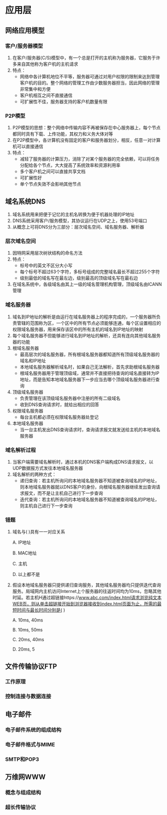# 应用层

## 网络应用模型

### 客户/服务器模型

1. 在客户/服务器(C/S)模型中，有一个总是打开的主机称为服务器，它服务于许多来自其他称为客户机的主机请求
2. 特点：
   - 网络中各计算机地位不平等，服务器可通过对用户权限的限制来达到管理客户机的目的。整个网络的管理工作由少数服务器担当，因此网络的管理非常集中和方便
   - 客户机相互之间不直接通信
   - 可扩展性不佳，服务器支持的客户机数量有限

### P2P模型

1. P2P模型的思想：整个网络中传输内容不再被保存在中心服务器上，每个节点都同时具有下载、上传功能，其权力和义务大体对等
2. 在P2P模型中，各计算机没有固定的客户和服务器划分，相反，任意一对计算机可以直接通信
3. 特点：
   - 减轻了服务器的计算压力，消除了对某个服务器的完全依赖，可以将任务分配给各个节点，大大提高了系统效率和资源利用率
   - 多个客户机之间可以直接共享文档
   - 可扩展性好
   - 单个节点失效不会影响其他节点

## 域名系统DNS

1. 域名系统用来把便于记忆的主机名转换为便于机器处理的IP地址
2. DNS系统采用客户/服务模型，其协议运行在UDP之上，使用53号端口
3. 从概念上可将DNS分为三部分：层次域名空间、域名服务器、解析器

### 层次域名空间

1. 因特网采用层次树状结构的命名方法
2. 特点：
   - 标号中的英文不区分大小写
   - 每个标号不超过63个字符，多标号组成的完整域名最长不超过255个字符
   - 级别最低的域名写在最左边，级别最高的顶级域名写在最右边
3. 在域名系统中，各级域名由其上一级的域名管理机构管理，顶级域名由ICANN管理

### 域名服务器

1. 域名到IP地址的解析是由运行在域名服务器上的程序完成的，一个服务器所负责管辖的范围称为区，一个区中的所有节点必须能够连通，每个区设置相应的权限域名服务器，用来保存该区中的所有主机的域名到IP地址的映射
2. 每个域名服务器不但能够进行域名到IP地址的解析，还具有连向其他域名服务器的功能
3. 根域名服务器
   - 最高层次的域名服务器，所有根域名服务器都知道所有顶级域名服务器的域名和IP地址
   - 本地域名服务器解析域名时，如果自己无法解析，首先求助根域名服务器
   - 根域名服务器用于管理顶级域，通常并不直接把待查询的域名直接转为IP地址，而是告知本地域名服务器下一步应当去哪个顶级域名服务器进行查询
4. 顶级域名服务器
   - 负责管理在该顶级域名服务器中注册的所有二级域名
   - 收到DNS查询请求时，就给出相应的回答
5. 权限域名服务器
   - 每台主机都必须在权限域名服务器处登记
6. 本地域名服务器
   - 当一台主机发出DNS查询请求时，查询请求报文就发送给主机的本地域名服务器

### 域名解析过程

1. 当客户端需要域名解析时，通过本机的DNS客户端构成DNS请求报文，以UDP数据报方式发往本地域名服务器
2. 域名解析的两种方式：
   - 递归查询：若主机所询问的本地域名服务器不知道被查询域名的IP地址，则本地域名服务器就以DNS客户的身份，向根域名服务器继续发出查询请求报文，而不是让主机自己进行下一步查询
   - 迭代查询：若主机所询问的本地域名服务器不知道被查询域名的IP地址，则主机自己进行下一步查询

### 错题

1. 域名与(  )具有一一对应关系

   A. IP地址

   B. MAC地址

   C. 主机

   D. 以上都不是

2. 假设本地域名服务器只提供递归查询服务，其他域名服务器均只提供迭代查询服务。局域网内主机访问Internet上个服务器的往返时间均为10ms，忽略其他时延。若主机H通过超链接https://www.abc.com/index.html请求浏览纯文本WEB页，则从单击超链接开始到浏览器接收到index.html页面为止，所需的最短时间与最长时间分别是(  )

   A. 10ms, 40ms

   B. 10ms, 50ms

   C. 20ms, 40ms

   D. 20ms, 5

## 文件传输协议FTP

### 工作原理

### 控制连接与数据连接

## 电子邮件

### 电子邮件系统的组成结构

### 电子邮件格式与MIME

### SMTP和POP3

## 万维网WWW

### 概念与组成结构

### 超长传输协议
